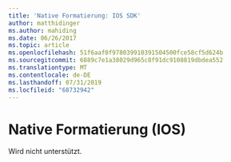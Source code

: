 ```yaml
---
title: 'Native Formatierung: IOS SDK'
author: matthidinger
ms.author: mahiding
ms.date: 06/26/2017
ms.topic: article
ms.openlocfilehash: 51f6aaf0f978039910391504500fce58cf5d624b
ms.sourcegitcommit: 6889c7e1a38029d965c8f91dc9108819dbdea552
ms.translationtype: MT
ms.contentlocale: de-DE
ms.lasthandoff: 07/31/2019
ms.locfileid: "68732942"
---
```

# <a name="native-styling---ios"></a>Native Formatierung (IOS)

Wird nicht unterstützt.